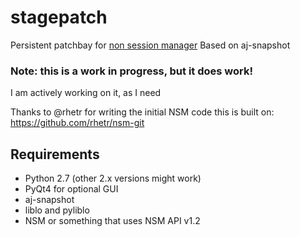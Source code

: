 stagepatch
=======
Persistent patchbay for [non session manager](http://non.tuxfamily.org/nsm/)
Based on aj-snapshot

### Note: this is a work in progress, but it does work! 
I am actively working on it, as I need 

Thanks to @rhetr for writing the initial NSM code this is built on:
https://github.com/rhetr/nsm-git


Requirements
------------
* Python 2.7 (other 2.x versions might work)
* PyQt4 for optional GUI
* aj-snapshot
* liblo and pyliblo
* NSM or something that uses NSM API v1.2
